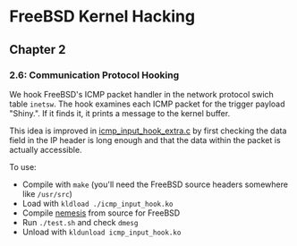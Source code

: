# FreeBSD Kernel Hacking

## Chapter 2

### 2.6: Communication Protocol Hooking

We hook FreeBSD's ICMP packet handler in the network protocol swich table `inetsw`. The hook examines each ICMP packet for the trigger payload "Shiny.". If it finds it, it prints a message to the kernel buffer.

This idea is improved in [icmp_input_hook_extra.c](./icmp_input_hook_extra.c) by first checking the data field in the IP header is long enough and that the data within the packet is actually accessible.

To use:
* Compile with `make` (you'll need the FreeBSD source headers somewhere like `/usr/src`)
* Load with `kldload ./icmp_input_hook.ko`
* Compile [nemesis](https://github.com/troglobit/nemesis) from source for FreeBSD
* Run `./test.sh` and check `dmesg`
* Unload with `kldunload icmp_input_hook.ko`

